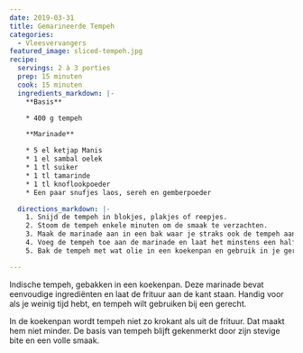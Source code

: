 ```yaml
---
date: 2019-03-31
title: Gemarineerde Tempeh
categories:
  - Vleesvervangers
featured_image: sliced-tempeh.jpg
recipe:
  servings: 2 à 3 porties
  prep: 15 minuten
  cook: 15 minuten
  ingredients_markdown: |-
    **Basis**

    * 400 g tempeh

    **Marinade**

    * 5 el ketjap Manis
    * 1 el sambal oelek
    * 1 tl suiker
    * 1 tl tamarinde
    * 1 tl knoflookpoeder
    * Een paar snufjes laos, sereh en gemberpoeder

  directions_markdown: |-
    1. Snijd de tempeh in blokjes, plakjes of reepjes.
    2. Stoom de tempeh enkele minuten om de smaak te verzachten.
    3. Maak de marinade aan in een bak waar je straks ook de tempeh aan kunt toevoegen. Roer goed door.
    4. Voeg de tempeh toe aan de marinade en laat het minstens een half uur intrekken.
    5. Bak de tempeh met wat olie in een koekenpan en gebruik in je gerechten.

---
```

Indische tempeh, gebakken in een koekenpan. Deze marinade bevat eenvoudige ingrediënten en laat de frituur aan de kant staan. Handig voor als je weinig tijd hebt, en tempeh wilt gebruiken bij een gerecht.

In de koekenpan wordt tempeh niet zo krokant als uit de frituur. Dat maakt hem niet minder. De basis van tempeh blijft gekenmerkt door zijn stevige bite en een volle smaak.
